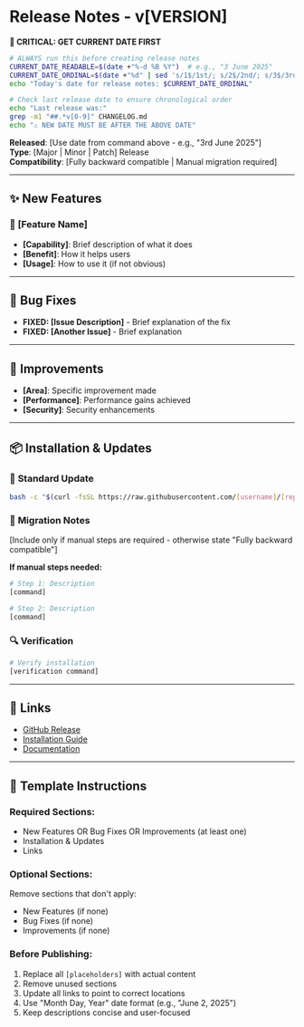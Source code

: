 # Release Notes - v[VERSION]

**🚨 CRITICAL: GET CURRENT DATE FIRST**

```bash
# ALWAYS run this before creating release notes
CURRENT_DATE_READABLE=$(date +"%-d %B %Y")  # e.g., "3 June 2025"
CURRENT_DATE_ORDINAL=$(date +"%d" | sed 's/1$/1st/; s/2$/2nd/; s/3$/3rd/; s/[4-9]$/th/; s/1[0-9]$/th/')$(date +" %B %Y")  # e.g., "3rd June 2025"
echo "Today's date for release notes: $CURRENT_DATE_ORDINAL"

# Check last release date to ensure chronological order
echo "Last release was:"
grep -m1 "##.*v[0-9]" CHANGELOG.md
echo "⚠️ NEW DATE MUST BE AFTER THE ABOVE DATE"
```

**Released**: [Use date from command above - e.g., "3rd June 2025"]  
**Type**: [Major | Minor | Patch] Release  
**Compatibility**: [Fully backward compatible | Manual migration required]

---

## ✨ **New Features**

### 🎯 **[Feature Name]**
- **[Capability]**: Brief description of what it does
- **[Benefit]**: How it helps users
- **[Usage]**: How to use it (if not obvious)

---

## 🐛 **Bug Fixes**

- **FIXED: [Issue Description]** - Brief explanation of the fix
- **FIXED: [Another Issue]** - Brief explanation

---

## 🔧 **Improvements**

- **[Area]**: Specific improvement made
- **[Performance]**: Performance gains achieved
- **[Security]**: Security enhancements

---

## 📦 **Installation & Updates**

### 🚀 **Standard Update**
```bash
bash -c "$(curl -fsSL https://raw.githubusercontent.com/[username]/[repo]/main/install-or-update.sh)"
```

### 🔄 **Migration Notes**
[Include only if manual steps are required - otherwise state "Fully backward compatible"]

**If manual steps needed:**
```bash
# Step 1: Description
[command]

# Step 2: Description  
[command]
```

### 🔍 **Verification**
```bash
# Verify installation
[verification command]
```

---

## 🔗 **Links**
- [GitHub Release](https://github.com/[username]/[repo]/releases/tag/v[VERSION])
- [Installation Guide](README.md)
- [Documentation](docs/)

---

## 📝 **Template Instructions**

### **Required Sections:**
- New Features OR Bug Fixes OR Improvements (at least one)
- Installation & Updates
- Links

### **Optional Sections:**
Remove sections that don't apply:
- New Features (if none)
- Bug Fixes (if none) 
- Improvements (if none)

### **Before Publishing:**
1. Replace all `[placeholders]` with actual content
2. Remove unused sections
3. Update all links to point to correct locations
4. Use "Month Day, Year" date format (e.g., "June 2, 2025")
5. Keep descriptions concise and user-focused 